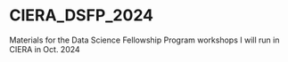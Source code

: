 # CIERA_DSFP_2024
Materials for the Data Science Fellowship Program workshops I will run in CIERA in Oct. 2024
